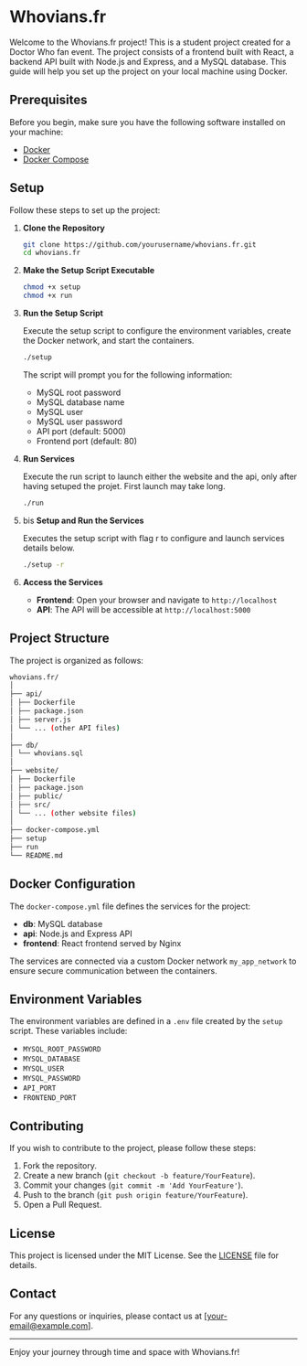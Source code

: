 
# Whovians.fr

Welcome to the Whovians.fr project! This is a student project created for a Doctor Who fan event. The project consists of a frontend built with React, a backend API built with Node.js and Express, and a MySQL database. This guide will help you set up the project on your local machine using Docker.

## Prerequisites

Before you begin, make sure you have the following software installed on your machine:

- [Docker](https://docs.docker.com/get-docker/)
- [Docker Compose](https://docs.docker.com/compose/install/)

## Setup

Follow these steps to set up the project:

1. **Clone the Repository**

    ```sh
    git clone https://github.com/yourusername/whovians.fr.git
    cd whovians.fr
    ```

2. **Make the Setup Script Executable**

    ```sh
    chmod +x setup
    chmod +x run
    ```

3. **Run the Setup Script**

    Execute the setup script to configure the environment variables, create the Docker network, and start the containers.

    ```sh
    ./setup
    ```

    The script will prompt you for the following information:
    - MySQL root password
    - MySQL database name
    - MySQL user
    - MySQL user password
    - API port (default: 5000)
    - Frontend port (default: 80)

4. **Run Services**

    Execute the run script to launch either the website and the api, only after having setuped the projet.
    First launch may take long.
    
    ```sh
    ./run
    ```

4. bis **Setup and Run the Services**
    
    Executes the setup script with flag r to configure and launch services details below.

    ```sh
    ./setup -r
    ```

5. **Access the Services**

    - **Frontend**: Open your browser and navigate to `http://localhost`
    - **API**: The API will be accessible at `http://localhost:5000`

## Project Structure

The project is organized as follows:

```sh
whovians.fr/
│
├── api/
│ ├── Dockerfile
│ ├── package.json
│ ├── server.js
│ └── ... (other API files)
│
├── db/
│ └── whovians.sql
│
├── website/
│ ├── Dockerfile
│ ├── package.json
│ ├── public/
│ ├── src/
│ └── ... (other website files)
│
├── docker-compose.yml
├── setup
├── run
└── README.md
```
## Docker Configuration

The `docker-compose.yml` file defines the services for the project:

- **db**: MySQL database
- **api**: Node.js and Express API
- **frontend**: React frontend served by Nginx

The services are connected via a custom Docker network `my_app_network` to ensure secure communication between the containers.

## Environment Variables

The environment variables are defined in a `.env` file created by the `setup` script. These variables include:

- `MYSQL_ROOT_PASSWORD`
- `MYSQL_DATABASE`
- `MYSQL_USER`
- `MYSQL_PASSWORD`
- `API_PORT`
- `FRONTEND_PORT`

## Contributing

If you wish to contribute to the project, please follow these steps:

1. Fork the repository.
2. Create a new branch (`git checkout -b feature/YourFeature`).
3. Commit your changes (`git commit -m 'Add YourFeature'`).
4. Push to the branch (`git push origin feature/YourFeature`).
5. Open a Pull Request.

## License

This project is licensed under the MIT License. See the [LICENSE](LICENSE) file for details.

## Contact

For any questions or inquiries, please contact us at [your-email@example.com].

---

Enjoy your journey through time and space with Whovians.fr!